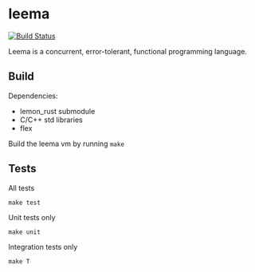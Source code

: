 leema
======

[![Build Status](https://api.travis-ci.org/mdg/leema.png?branch=master)](https://travis-ci.org/mdg/leema)

Leema is a concurrent, error-tolerant, functional programming language.

## Build

Dependencies:
* lemon_rust submodule
* C/C++ std libraries
* flex

Build the leema vm by running `make`

## Tests

All tests
```
make test
```

Unit tests only
```
make unit
```

Integration tests only
```
make T
```
